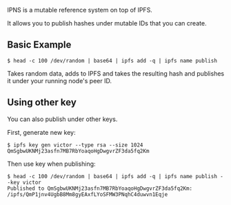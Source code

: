 IPNS is a mutable reference system on top of IPFS.

It allows you to publish hashes under mutable IDs that you can create.

## Basic Example

```
$ head -c 100 /dev/random | base64 | ipfs add -q | ipfs name publish
```

Takes random data, adds to IPFS and takes the resulting hash and publishes it
under your running node's peer ID.

## Using other key

You can also publish under other keys.

First, generate new key:

```
$ ipfs key gen victor --type rsa --size 1024
QmSgbwUKNMj23asfn7MB7RbYoaqoHgDwgvrZF3da5fq2Km
```

Then use key when publishing:

```
$ head -c 100 /dev/random | base64 | ipfs add -q | ipfs name publish --key victor
Published to QmSgbwUKNMj23asfn7MB7RbYoaqoHgDwgvrZF3da5fq2Km: /ipfs/QmP1jnv4UgbB8Mm8gyEAxfLYoSFMW3PNqhC4duwvn1Eqje
```
